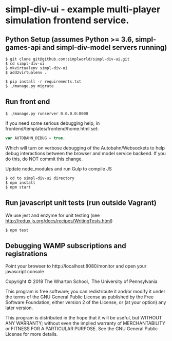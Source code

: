 #  simpl-div-ui - example multi-player simulation frontend service.

## Python Setup (assumes Python >= 3.6, simpl-games-api and simpl-div-model servers running)

```shell
$ git clone git@github.com:simplworld/simpl-div-ui.git
$ cd simpl-div-ui
$ mkvirtualenv simpl-div-ui
$ add2virtualenv .

$ pip install -r requirements.txt
$ ./manage.py migrate
```

## Run front end

```shell
$ ./manage.py runserver 0.0.0.0:8000
```

If you need some serious debugging help, in frontend/templates/frontend/home.html set:

```js
var AUTOBAHN_DEBUG = true;
```

Which will turn on verbose debugging of the Autobahn/Websockets to help debug interactions between the browser and model service backend.
If you do this, do NOT commit this change.

Update node_modules and run Gulp to compile JS

```shell
$ cd to simpl-div-ui directory
$ npm install
$ npm start
```

## Run javascript unit tests (run outside Vagrant)

We use jest and enzyme for unit testing (see http://redux.js.org/docs/recipes/WritingTests.html)

```shell
$ npm test
```

## Debugging WAMP subscriptions and registrations

Point your browser to http://localhost:8080/monitor and open your javascript console

Copyright © 2018 The Wharton School,  The University of Pennsylvania 

This program is free software; you can redistribute it and/or
modify it under the terms of the GNU General Public License
as published by the Free Software Foundation; either version 2
of the License, or (at your option) any later version.

This program is distributed in the hope that it will be useful,
but WITHOUT ANY WARRANTY; without even the implied warranty of
MERCHANTABILITY or FITNESS FOR A PARTICULAR PURPOSE.  See the
GNU General Public License for more details.
